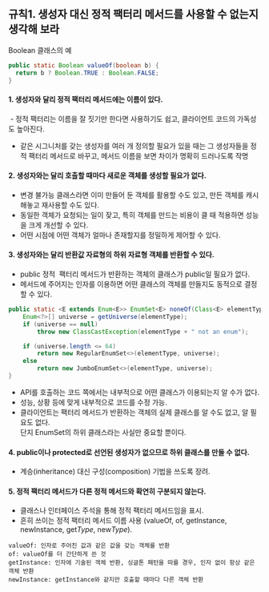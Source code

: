 ## 규칙1. 생성자 대신 정적 팩터리 메서드를 사용할 수 없는지 생각해 보라

Boolean 클래스의 예
```JAVA
public static Boolean valueOf(boolean b) {
  return b ? Boolean.TRUE : Boolean.FALSE;
}
```

#### 1. 생성자와 달리 정적 팩터리 메서드에는 이름이 있다.

  - 정적 팩터리는 이름을 잘 짓기만 한다면 사용하기도 쉽고, 클라이언트 코드의 가독성도 높아진다.
  - 같은 시그니처를 갖는 생성자를 여러 개 정의할 필요가 있을 때는 그 생성자들을 정적 팩터리 메서드로 바꾸고, 메서드 이름을 보면 차이가 명확히 드러나도록 작명

#### 2. 생성자와는 달리 호출할 때마다 새로운 객체를 생성할 필요가 없다.

  - 변경 불가능 클래스라면 이미 만들어 둔 객체를 활용할 수도 있고, 만든 객체를 캐시 해놓고 재사용할 수도 있다.
  - 동일한 객체가 요청되는 일이 잦고, 특히 객체를 만드는 비용이 클 때 적용하면 성능을 크게 개선할 수 있다.
  - 어떤 시점에 어떤 객체가 얼마나 존재할지를 정밀하게 제어할 수 있다.
  
#### 3. 생성자와는 달리 반환값 자료형의 하위 자료형 객체를 반환할 수 있다.

  - public 정적  팩터리 메서드가 반환하는 객체의 클래스가 public일 필요가 없다.
  - 메서드에 주어지는 인자를 이용하면 어떤 클래스의 객체를 만들지도 동적으로 결정할 수 있다.
  
```JAVA
public static <E extends Enum<E>> EnumSet<E> noneOf(Class<E> elementType) {
    Enum<?>[] universe = getUniverse(elementType);
    if (universe == null)
        throw new ClassCastException(elementType + " not an enum");

    if (universe.length <= 64)
        return new RegularEnumSet<>(elementType, universe);
    else
        return new JumboEnumSet<>(elementType, universe);
}
```

  - API를 호출하는 코드 쪽에서는 내부적으로 어떤 클래스가 이용되는지 알 수가 없다.
  - 성능, 상황 등에 맞게 내부적으로 코드를 수정 가능.
  - 클라이언트는 팩터리 메서드가 반환하는 객체의 실제 클래스를 알 수도 없고, 알 필요도 없다. <br/> 단지 EnumSet의 하위 클래스라는 사실만 중요할 뿐이다.
  
#### 4. public이나 protected로 선언된 생성자가 없으므로 하위 클래스를 만들 수 없다.

  - 계승(inheritance) 대신 구성(composition) 기법을 쓰도록 장려.

#### 5. 정적 팩터리 메서드가 다른 정적 메서드와 확연히 구분되지 않는다.

- 클래스나 인터페이스 주석을 통해 정적 팩터리 메서드임을 표시.
- 흔히 쓰이는 정적 팩터리 메서드 이름 사용 (valueOf, of, getInstance, newInstance, get*Type*, new*Type*).

```
valueOf: 인자로 주어진 값과 같은 값을 갖는 객체를 반환
of: valueOf를 더 간단하게 쓴 것
getInstance: 인자에 기술된 객체 반환, 싱글톤 패턴을 따를 경우, 인자 없이 항상 같은 객체 반환 
newInstance: getInstance와 같지만 호출할 때마다 다른 객체 반환
```
